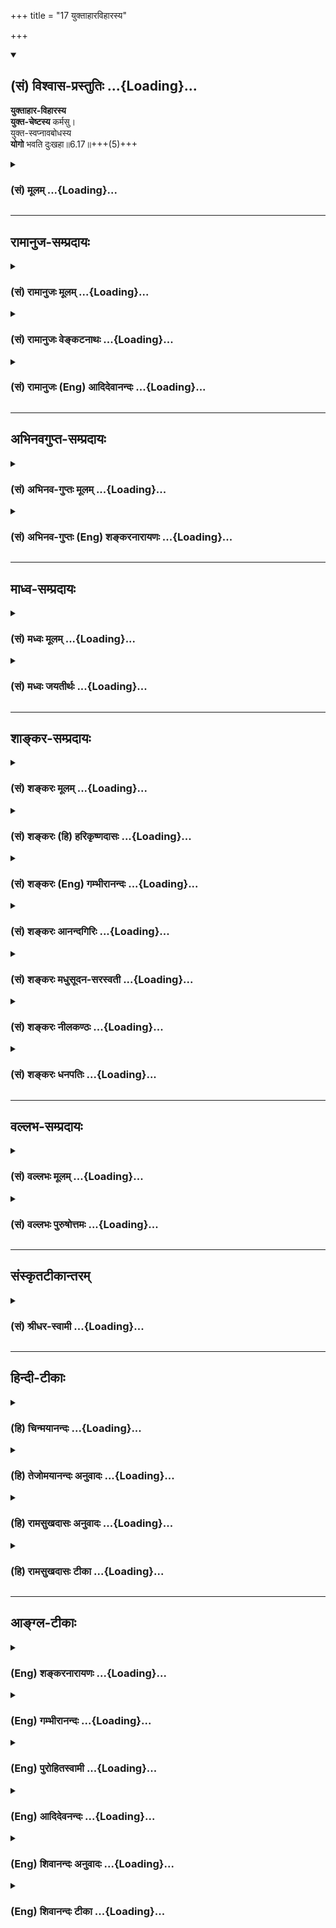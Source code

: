+++
title = "17 युक्ताहारविहारस्य"

+++
<div class="js_include" newlevelforh1="2" title="(सं) विश्वास-प्रस्तुतिः" unfilled url="/mahAbhAratam/vyAsaH/shlokashaH/06-bhIShma-parva/03-bhagavad-gItA-parva/saMskRtam/vishvAsa-prastutiH/06_Atma-saMyama-yogaH_a/17_yuktAhAravihArasy.md">
<details open><summary><h2>(सं) विश्वास-प्रस्तुतिः ...{Loading}...</h2></summary>

**युक्ताहार-विहारस्य**  
**युक्त-चेष्टस्य** कर्मसु।  
युक्त-स्वप्नावबोधस्य  
**योगो** भवति दुःखहा॥6.17॥+++(5)+++
</details>
</div>
<div class="js_include collapsed" newlevelforh1="3" title="(सं) मूलम्" unfilled url="/mahAbhAratam/vyAsaH/shlokashaH/06-bhIShma-parva/03-bhagavad-gItA-parva/saMskRtam/mUlam/06_Atma-saMyama-yogaH_a/17_yuktAhAravihArasy.md">
<details><summary><h3>(सं) मूलम् ...{Loading}...</h3></summary>

युक्ताहारविहारस्य युक्तचेष्टस्य कर्मसु।  
युक्तस्वप्नावबोधस्य योगो भवति दुःखहा।।6.17।।
</details>
</div>


_________________
## रामानुज-सम्प्रदायः
<div class="js_include collapsed" newlevelforh1="3" title="(सं) रामानुजः मूलम्" unfilled url="/mahAbhAratam/vyAsaH/shlokashaH/06-bhIShma-parva/03-bhagavad-gItA-parva/saMskRtam/rAmAnujaH/mUlam/06_Atma-saMyama-yogaH_a/17_yuktAhAravihArasy.md">
<details><summary><h3>(सं) रामानुजः मूलम् ...{Loading}...</h3></summary>

।।6.17।। मिता**हारविहारस्य** मितायासस्य मित**स्वप्नावबोधस्य**
सकल**दुःखहा** बन्धनाशनो **योगः** संपन्नो **भवति।**

</details>
</div>
<div class="js_include collapsed" newlevelforh1="3" title="(सं) रामानुजः वेङ्कटनाथः" unfilled url="/mahAbhAratam/vyAsaH/shlokashaH/06-bhIShma-parva/03-bhagavad-gItA-parva/saMskRtam/rAmAnujaH/venkaTanAthaH/06_Atma-saMyama-yogaH_a/17_yuktAhAravihArasy.md">
<details><summary><h3>(सं) रामानुजः वेङ्कटनाथः ...{Loading}...</h3></summary>

।। 6.17उचितदेशप्रभृति परमात्मचिन्तनपर्यन्तं ह्यत्र योगोपकरणमेव
अतःअन्यदपीत्युक्तम्। योगोपकरणं योगोपकारकम्।
अत्यशनादेर्योगविरोधित्वंनात्यश्नतः इति श्लोकस्यार्थः। मिताहारादेस्तु
योगोपयुक्तत्वंयुक्ताहार इति श्लोकेनोच्यत इति व्यतिरेकतोऽन्वयतश्च एक
एवार्थः स्थिरीक्रियत इति विभागमभिप्रेत्याह अत्यशनेति। युक्ताहार इति
श्लोके विहारायासयोरपि उक्तत्वात् पूर्वत्रापि हि तावभिप्रेताविति
दर्शयितुंअतिविहाराविहारावत्यायासानायासावित्युक्तम्। जाग्रतः
इत्यत्राप्यतिरनुषञ्जनीयः।
पूर्वश्लोकोक्तातिशब्दप्रतियोगिकत्वाद्युक्तशब्दो मितपर
इत्यभिप्रायेणमिताहारेत्यादिकमुक्तम्। श्रूयते हि यद्ध्यात्मसम्मितमन्नं
तदवति तन्न हिनस्ति तद्यत्कनीयो न तदवति इति। स्मरन्ति चउदरस्यार्धमन्नस्य
तृतीयमुदकस्य तु। वायोः सच्चरणार्थं तु चतुर्थमवशेषयेत् इति। अतो
न्यूनाधिकादिसमस्तदोषराहित्यं युक्तशब्देनाभिप्रेतम्। द्वन्द्वात्पूर्वमपि
परमिव प्रत्येकमन्वेतव्यम्। विहारशब्दः सञ्चारपरः
तन्द्रीपरिहारार्थविनोदपरो वा। पारिशेष्यादौचित्याच्च चेष्टाशब्दार्थोऽत्र
श्रमहेतुरायासः। दुःखशब्दासङ्कोचाद्योगसामर्थ्याच्चसकलेति विशेषितम्।
तत्फलितमाह बन्धनाशन इति। एवंविधस्य योगो दुःखहा भवतीत्यन्वये योगस्य
पूर्वसिद्धताभ्रमः स्यात् तद्वयदासायसम्पन्नो भवतीत्युक्तम्।  
  

</details>
</div>
<div class="js_include collapsed" newlevelforh1="3" title="(सं) रामानुजः (Eng) आदिदेवानन्दः" unfilled url="/mahAbhAratam/vyAsaH/shlokashaH/06-bhIShma-parva/03-bhagavad-gItA-parva/saMskRtam/rAmAnujaH/english/AdidevAnandaH/06_Atma-saMyama-yogaH_a/17_yuktAhAravihArasy.md">
<details><summary><h3>(सं) रामानुजः (Eng) आदिदेवानन्दः ...{Loading}...</h3></summary>

6.17 The 'yoga which destroys all sorrows,' i.e., unties bondages, is successfully practised by him who is temperate in eating and recreation,
temperate in exertion, and temperate in sleep and vigil.

</details>
</div>


_________________
## अभिनवगुप्त-सम्प्रदायः
<div class="js_include collapsed" newlevelforh1="3" title="(सं) अभिनव-गुप्तः मूलम्" unfilled url="/mahAbhAratam/vyAsaH/shlokashaH/06-bhIShma-parva/03-bhagavad-gItA-parva/saMskRtam/abhinava-guptaH/mUlam/06_Atma-saMyama-yogaH_a/17_yuktAhAravihArasy.md">
<details><summary><h3>(सं) अभिनव-गुप्तः मूलम् ...{Loading}...</h3></summary>

।।6.16 6.17।। योगोऽस्तीति। युक्ताहारेति। आहारेषु +++(N योऽपि आहारेषु)+++
आह्रियमाणेषु विषयेषु +++(omits विषयेषु)+++। विहारः उपभोगाय प्रवृत्तिः +++(SK [n]
उपयोगाय प्रवृत्तिः)+++। तस्याश्च युक्तत्वं
नात्यन्तासक्तिर्नात्यन्तपरिवर्जनम्। एवं सर्वत्र। शिष्टं स्पष्टम्। जागरत
इत्यादि मुनेः प्रमाणत्वात्+++(N जाग्रत इति मनःप्रमाणत्वात्)+++ वेदवत्।
एवमन्यत्रापि।

</details>
</div>
<div class="js_include collapsed" newlevelforh1="3" title="(सं) अभिनव-गुप्तः (Eng) शङ्करनारायणः" unfilled url="/mahAbhAratam/vyAsaH/shlokashaH/06-bhIShma-parva/03-bhagavad-gItA-parva/saMskRtam/abhinava-guptaH/english/shankaranArAyaNaH/06_Atma-saMyama-yogaH_a/17_yuktAhAravihArasy.md">
<details><summary><h3>(सं) अभिनव-गुप्तः (Eng) शङ्करनारायणः ...{Loading}...</h3></summary>

6.16-17 Yogosti etc. Yuktahara etc. For foods : for sense-objects that
are being brought \[by sense-organs\]. Effort : activity for enjoying
\[them\]. Its appropriateness is neither to have unlimited indulgence,
nor to have unlimited abstention. The same is in all cases. The rest
\[of the text\] is clear. On the authority of the Sage \[Vyasa\], the
form jagaratah etc. \[may be viewed correct\] as those in the Vedic
literature. The same is in other similar instances also.

</details>
</div>


_________________
## माध्व-सम्प्रदायः
<div class="js_include collapsed" newlevelforh1="3" title="(सं) मध्वः मूलम्" unfilled url="/mahAbhAratam/vyAsaH/shlokashaH/06-bhIShma-parva/03-bhagavad-gItA-parva/saMskRtam/madhvaH/mUlam/06_Atma-saMyama-yogaH_a/17_yuktAhAravihArasy.md">
<details><summary><h3>(सं) मध्वः मूलम् ...{Loading}...</h3></summary>

।।6.17।। युक्ताहारविहारस्य सोपायाहारादेः। यावता श्रमाद्यभावो भवति
तावदाहारादेरित्यर्थः।

</details>
</div>
<div class="js_include collapsed" newlevelforh1="3" title="(सं) मध्वः जयतीर्थः" unfilled url="/mahAbhAratam/vyAsaH/shlokashaH/06-bhIShma-parva/03-bhagavad-gItA-parva/saMskRtam/madhvaH/jayatIrthaH/06_Atma-saMyama-yogaH_a/17_yuktAhAravihArasy.md">
<details><summary><h3>(सं) मध्वः जयतीर्थः ...{Loading}...</h3></summary>

।।6.16 6.17।। न चैकान्तमनश्नतः ৷৷. जाग्रतो नैव च इति
युञ्जानस्यानशनजागरणनिषेधः क्रियते स सर्वविषय इति प्रतीतिनिरासायार्थमाह
**अनशनादि**ति। कुतः इत्यतः शक्तस्य तद्विधानादित्याह **उक्तं ही**ति।
आमीलिताक्ष ईषन्निमीलिताक्षः शक्तस्त्विति सम्बन्धः। आहारादीनां केन
युक्तत्वं इत्यत आह **युक्ते**ति। उपायः समाधिः। समाधिर्हि धात्वर्थः।
तद्वत्ता च प्रत्ययार्थः। अतः सोपायेत्युक्तम्। आहारादेः सोपायत्वं नाम
कीदृशं इत्यत आह **यावते**ति। आदिपदेनेन्द्रियोत्सेकालस्यादेः सङ्ग्रहः।
उपायेन साहित्यं नाम तदविरोधित्वम्। तच्चैवम्भूतमित्यर्थः।

</details>
</div>


_________________
## शाङ्कर-सम्प्रदायः
<div class="js_include collapsed" newlevelforh1="3" title="(सं) शङ्करः मूलम्" unfilled url="/mahAbhAratam/vyAsaH/shlokashaH/06-bhIShma-parva/03-bhagavad-gItA-parva/saMskRtam/shankaraH/mUlam/06_Atma-saMyama-yogaH_a/17_yuktAhAravihArasy.md">
<details><summary><h3>(सं) शङ्करः मूलम् ...{Loading}...</h3></summary>

।।6.17।। **युक्ताहारविहारस्य** आह्रियते इति आहारः अन्नम् विहरणं विहारः
पादक्रमः तौ युक्तौ नियतपरिमाणौ यस्य सः युक्ताहारविहारः तस्य तथा
**युक्तचेष्टस्य** युक्ता नियता चेष्टा यस्य **कर्मसु** तस्य तथा
**युक्तस्वप्नावबोधस्य** युक्तौ स्वप्नश्च अवबोधश्च तौनियतकालौ यस्य तस्य
युक्त्ताहारविहारस्य युक्त्तचेष्टस्य कर्मसु युक्त्तस्वप्नावबोधस्य योगिनो
**योगो भवति दुःखहा** दुःखानि सर्वाणि हन्तीति दुःखहा सर्वसंसारदुःखक्षयकृत
योगः भवतीत्यर्थः।। अथ अधुना कदा युक्तो भवति इत्युच्यते

</details>
</div>
<div class="js_include collapsed" newlevelforh1="3" title="(सं) शङ्करः (हि) हरिकृष्णदासः" unfilled url="/mahAbhAratam/vyAsaH/shlokashaH/06-bhIShma-parva/03-bhagavad-gItA-parva/saMskRtam/shankaraH/hindI/harikRShNadAsaH/06_Atma-saMyama-yogaH_a/17_yuktAhAravihArasy.md">
<details><summary><h3>(सं) शङ्करः (हि) हरिकृष्णदासः ...{Loading}...</h3></summary>

।।6.17।। तो फिर योग कैसे सिद्ध होता है सो कहते हैं जो खाया जाय वह आहार
अर्थात् अन्न और चलनाफिरनारूप जो पैरोंकी क्रिया है वह विहार यह दोनों
जिसके नियमित परिमाणसे होते हैं और कर्मोंमें जिसकी चेष्टा नियमित परमाणसे
होती है जिसका सोना और जागना नियतकालमें यथायोग्य होता है ऐसे यथायोग्य
आहारविहारवाले और कर्मोंमें यथायोग्य चेष्टा करनेवाले तथा यथायोग्य सोने और
जागनेवाले योगीका दुःखनाशक योग सिद्ध हो जाता है। सब दुःखोंको हरनेवालेका
नाम दुःखहा है। ऐसा सब संसाररूप दुःखोंका नाश करनेवाला योग ( उस योगीका )
सिद्ध होता है यह अभिप्राय है।

</details>
</div>
<div class="js_include collapsed" newlevelforh1="3" title="(सं) शङ्करः (Eng) गम्भीरानन्दः" unfilled url="/mahAbhAratam/vyAsaH/shlokashaH/06-bhIShma-parva/03-bhagavad-gItA-parva/saMskRtam/shankaraH/english/gambhIrAnandaH/06_Atma-saMyama-yogaH_a/17_yuktAhAravihArasy.md">
<details><summary><h3>(सं) शङ्करः (Eng) गम्भीरानन्दः ...{Loading}...</h3></summary>

6.17 Yogah bhavati, Yoga becomes; duhkha-ha, a destroyer of sorrow-that
which destroys (hanti) all sorrows (duhkhani)-, i.e., Yoga destroys all
worldly sorrows; yukta-ahara-viharasya, of one whose eating and
movements are regulated- ahara (lit. food) means all that is gathered
in, \[According to the Commentator, ahara, which also means food,
includes mental 'food as well. See Ch. 7.26.2.-Tr.\] and vihara means
moving about, walking; one for whom these two are regulated (yukta) is
yukta-ahara-vihara-; and also yukta-cestasya, of one whose effort
(cesta) is moderate (yukta); karmasu, in works; similarly,
yukta-svapna-avabodhasya, of one whose sleep (svapna) and wakefulness
(avabodha) are temperate (yukta), have regulated periods. To him whose
eating and movements are regulated, whose effort in work is moderate,
whose sleep and wakefulness are temperate, Yoga becomes a destroyer of
sorrows. When does a man become concentrated; That is being presently
stated:

</details>
</div>
<div class="js_include collapsed" newlevelforh1="3" title="(सं) शङ्करः आनन्दगिरिः" unfilled url="/mahAbhAratam/vyAsaH/shlokashaH/06-bhIShma-parva/03-bhagavad-gItA-parva/saMskRtam/shankaraH/AnandagiriH/06_Atma-saMyama-yogaH_a/17_yuktAhAravihArasy.md">
<details><summary><h3>(सं) शङ्करः आनन्दगिरिः ...{Loading}...</h3></summary>

।।6.17।। आहारनिद्रादिनियमविरहिणो योगव्यतिरेकमुक्त्वा तन्नियमवतो
योगान्वयमन्वाचष्टे **कथं पुनरित्यादिना।** अन्नस्य
नियतत्वमर्धमशनस्येत्यादि विहारस्य नियतत्वं योजनान्न परं गच्छेदित्यादि
कर्मसु चेष्टाया नियतत्वं वाङ्नियमादि रात्रौ प्रथमतो दशघटिकापरिमिते काले
जागरणं मध्यतः स्वपनं पुनरपि दशघटिकापरिमिते जागरणमिति
स्वप्नावबोधयोर्नियतकालत्वम्। एवं प्रयतमानस्य योगिनो भवतो योगस्यफलमाह
**दुःखहेति।** सर्वाणीत्याध्यात्मिकादिभेदभिन्नानीत्यर्थः।
यथोक्तयोगमन्तरेणापि स्वप्नादौ दुःखनिवृत्तिरस्तीति विशिनष्टि **सर्वेति।**
विशुद्धविज्ञानद्वारेति शेषः।

</details>
</div>
<div class="js_include collapsed" newlevelforh1="3" title="(सं) शङ्करः मधुसूदन-सरस्वती" unfilled url="/mahAbhAratam/vyAsaH/shlokashaH/06-bhIShma-parva/03-bhagavad-gItA-parva/saMskRtam/shankaraH/madhusUdana-sarasvatI/06_Atma-saMyama-yogaH_a/17_yuktAhAravihArasy.md">
<details><summary><h3>(सं) शङ्करः मधुसूदन-सरस्वती ...{Loading}...</h3></summary>

।।6.17।। एवमाहारादिनियमविरहिणो योगव्यतिरेकमुक्त्वा तन्नियमवतो योगान्वयमाह
आह्नियत इत्याहारोऽन्नं विहरणं विहारः पादश्रमः तौ युक्तौ नियतपरिमाणौ
यस्य। तथाऽन्येष्वपि प्रणवजपोपनिषदावर्तनादिषु कर्मसु युक्ता नियतकाला
चेष्टा यस्य तथा स्वप्नो निद्रा अवबोधो जागरणं तौ युक्तौ नियतकालौ यस्य
तस्य योगो भवति साधनपाटवात्समाधिः सिध्यति नान्यस्य। एवं प्रयत्नविशेषेण
संपादितो योगः किंफल इति तत्राह दुःखहेति।
सर्वसंसारदुःखकारणाविद्योन्मूलनहेतुब्रह्मविद्योत्पादकत्वात्समूलसर्वदुःखनिवृत्तिहेतुरित्यर्थः।
अत्राहारस्य नियतत्वम्अर्धमशनस्य सव्यञ्जनस्य तृतीयमुदकस्य तु। वायोः
संचरणार्थं तु चतुर्थमवशेषयेत्।। इत्यादि प्रागुक्तम्। विहारस्य
नियतत्वंयोजनान्न परं गच्छेत् इत्यादि। कर्मसु चेष्टाया नियतत्वं
वागादिचापलपरित्यागः। रात्रेर्विभागत्रयं कृत्वा प्रथमान्त्ययोर्जागरणं
मध्ये स्वपनमिति स्वप्नावबोधयोर्नियतकालत्वम्। एवमन्येऽपि योगशास्त्रोक्ता
नियमा द्रष्टव्याः।

</details>
</div>
<div class="js_include collapsed" newlevelforh1="3" title="(सं) शङ्करः नीलकण्ठः" unfilled url="/mahAbhAratam/vyAsaH/shlokashaH/06-bhIShma-parva/03-bhagavad-gItA-parva/saMskRtam/shankaraH/nIlakaNThaH/06_Atma-saMyama-yogaH_a/17_yuktAhAravihArasy.md">
<details><summary><h3>(सं) शङ्करः नीलकण्ठः ...{Loading}...</h3></summary>

।।6.17।। युक्ताः परिमिता आहारादयो यस्य स तथा।

</details>
</div>
<div class="js_include collapsed" newlevelforh1="3" title="(सं) शङ्करः धनपतिः" unfilled url="/mahAbhAratam/vyAsaH/shlokashaH/06-bhIShma-parva/03-bhagavad-gItA-parva/saMskRtam/shankaraH/dhanapatiH/06_Atma-saMyama-yogaH_a/17_yuktAhAravihArasy.md">
<details><summary><h3>(सं) शङ्करः धनपतिः ...{Loading}...</h3></summary>

।।6.17।। अन्वयमाह **युक्तेति।** आह्वियत इत्याहारः अन्नं विहरणं विहारः
पादकमस्तौ युक्तौ नियतपरिमाणौ यस्यान्नस्य युक्तत्वमुक्तमेव पादक्रमस्य
नियतत्वं तु योजनान्न परं गच्छेदित्युक्तरुपम्। तथा कर्मस्वितरव्यापारेषु
युक्ता नियता चेष्टा यस्य सः तथा युक्तौ स्वप्नाबोधौ निद्राजागरौ
रात्रेराद्यन्तभागयोर्जागरो मध्ये निद्रेत्येवं नियतकालौ यस्य तस्य योगिनो
योगो दुःखहा ज्ञानप्राप्त्या सर्वानर्थमूलभूताविद्यानिवृत्त्या
सर्वसंसारदुःखक्षयकृद्भवतीत्यर्थः।

</details>
</div>


_________________
## वल्लभ-सम्प्रदायः
<div class="js_include collapsed" newlevelforh1="3" title="(सं) वल्लभः मूलम्" unfilled url="/mahAbhAratam/vyAsaH/shlokashaH/06-bhIShma-parva/03-bhagavad-gItA-parva/saMskRtam/vallabhaH/mUlam/06_Atma-saMyama-yogaH_a/17_yuktAhAravihArasy.md">
<details><summary><h3>(सं) वल्लभः मूलम् ...{Loading}...</h3></summary>

।।6.16 6.17।। तमेव परावृत्त्या द्रढयति नात्यश्नत इति स्पष्टम्। किन्तु
युक्ताहारविहारस्य योगो दुःखहा भवति।

</details>
</div>
<div class="js_include collapsed" newlevelforh1="3" title="(सं) वल्लभः पुरुषोत्तमः" unfilled url="/mahAbhAratam/vyAsaH/shlokashaH/06-bhIShma-parva/03-bhagavad-gItA-parva/saMskRtam/vallabhaH/puruShottamaH/06_Atma-saMyama-yogaH_a/17_yuktAhAravihArasy.md">
<details><summary><h3>(सं) वल्लभः पुरुषोत्तमः ...{Loading}...</h3></summary>

  
  
।।6.17।। यत एतादृशस्य योगो न भवतीत्यतो यथा योगसिद्धिः स्यात्तथोपायमाह
युक्ताहारेति। युक्त आहारो विहारश्च यस्य भगवत्सेवार्थदेहपोषार्थं प्रसादं
भुञ्जानस्य भगवत्सेवार्थानुकरणात्मककर्मसु प्रातरारभ्य स्नापानकादिरूपेषु
नियुक्ता भगवदर्थैकरूपा चेष्टा यस्य युक्तौ स्वप्नावबोधौ
भगवद्विश्रामोत्तरक्षणे सेवायां देहालस्यनिवारणार्थं स्वापः
सेवासामग्रीसम्पादनादिष्ववबोधः एतादृशौ तौ यस्य। तस्य योगो भावात्मको
मत्सङ्गात्मको दुःखहा तद्भावाभावतापादिहर्ता भवतीत्यर्थः।  
  

</details>
</div>


_________________
## संस्कृतटीकान्तरम्
<div class="js_include collapsed" newlevelforh1="3" title="(सं) श्रीधर-स्वामी" unfilled url="/mahAbhAratam/vyAsaH/shlokashaH/06-bhIShma-parva/03-bhagavad-gItA-parva/saMskRtam/shrIdhara-svAmI/06_Atma-saMyama-yogaH_a/17_yuktAhAravihArasy.md">
<details><summary><h3>(सं) श्रीधर-स्वामी ...{Loading}...</h3></summary>

।।6.17।। तर्हि कथंभूतस्य योगो भवतीत्यत आह **युक्तेति।** युक्तो नियत आहारो
विहारश्च गतिर्यस्य कर्मसु कार्येषु युक्ता नियतैव चेष्टा यस्य युक्तौ
नियतौ स्वप्नावबोधौ निद्राजागरौ यस्य तस्य दुःखनिवर्तको योगो भवति सिध्यति।

</details>
</div>


_________________
## हिन्दी-टीकाः
<div class="js_include collapsed" newlevelforh1="3" title="(हि) चिन्मयानन्दः" unfilled url="/mahAbhAratam/vyAsaH/shlokashaH/06-bhIShma-parva/03-bhagavad-gItA-parva/hindI/chinmayAnandaH/06_Atma-saMyama-yogaH_a/17_yuktAhAravihArasy.md">
<details><summary><h3>(हि) चिन्मयानन्दः ...{Loading}...</h3></summary>

।।6.17।। इस श्लोक में वर्णित नियमों का जीवन में पालन करने से ध्यान का
अभ्यास सहज सुलभ हो जाता है। आहारविहारादि में संयम रखने पर भगवान् विशेष
बल देते हैं। आत्मसंयम के श्रेष्ठ जीवन का वर्णन करने में जिन शब्दों का
प्रयोग किया गया है उनका भाव गम्भीर है और अर्थ व्यापक। साधारणत साधक
निस्वार्थ कर्म को यह समझ कर अपनाते हैं कि यह कर्मपालन ही उन्हें
आध्यात्मिक जीवन की योग्यता प्रदान करेगा। मुझे ऐसे अनेक साधक मिले हैं जो
अपने ही प्रारम्भ किये गये कर्मों में इतना अधिक उलझ गये हैं कि वे उनसे
बाहर निकल ही नहीं पाते। इस प्रकार स्वनिर्मित जाल से बचने का उपाय इस
श्लोक में दर्शाया गया है। अपना कार्यक्षेत्र चुनने में विवेक का उपयोग करना
ही चाहिए परन्तु तत्पश्चात् यह भी आवश्यक है कि हमारे प्रयत्न यथायोग्य
हों। किसी श्रेष्ठ कर्म का चयन करने के पश्चात् यदि हम उसी मे उलझ जायँ तो
वासनाक्षय के स्थान पर नवीन वासनाओं की निर्मिति की संभावना ही अधिक रहेगी।
और तब हो सकता है कि कर्मों की थकान एवं विक्षेपों के कारण हम नीचे पशुत्व
की श्रेणी में गिर सकते हैं। स्वप्न और अवबोध का सामान्य अर्थ क्रमश
निद्रावस्था और जाग्रतअवस्था है। परन्तु इनमें एक अन्य गम्भीर अर्थ भी
निहित है। उपनिषदों में पारमार्थिक सत्य के अज्ञान की अवस्था को निद्रा कहा
गया है तथा उस अज्ञान के कारण प्रतीति और अनुभव में आनेवाली अवस्था को
स्वप्न कहा गया है जिसमें हमारी जाग्रत अवस्था और स्वप्नावस्था दोनों ही
सम्मिलित हैं। इस दृष्टि से वास्तविक अवबोध की स्थिति तो तत्त्व के यथार्थ
ज्ञान की ही कही जा सकती है। अत इस श्लोक में कथित स्वप्न और अवबोध का अर्थ
है जीव की जाग्रत अवस्था तथा ध्यानाभ्यास की अवस्था। इन दोनों में युक्त
रहने का अर्थ यह होगा कि दैनिक कार्यकलापों में तो साधक को संयमित होना ही
चाहिये तथा उसी प्रकार प्रारम्भ में ध्यानाभ्यास में भी मन को बलपूर्वक
शान्त करके दीर्घ काल तक उस स्थिति में रहने का प्रयत्न्ा नहीं करना
चाहिये। ऐसा करने से थकान के कारण ध्यान में मन की रुचि कम हो सकती
है। समस्त दुखों का नाश करने की सार्मथ्य ध्यान योग में होने के कारण इसका
नित्य अभ्यास करना चाहिए। कब यह साधक युक्त बन जाता है उत्तर है

</details>
</div>
<div class="js_include collapsed" newlevelforh1="3" title="(हि) तेजोमयानन्दः अनुवादः" unfilled url="/mahAbhAratam/vyAsaH/shlokashaH/06-bhIShma-parva/03-bhagavad-gItA-parva/hindI/tejomayAnandaH/anuvAdaH/06_Atma-saMyama-yogaH_a/17_yuktAhAravihArasy.md">
<details><summary><h3>(हि) तेजोमयानन्दः अनुवादः ...{Loading}...</h3></summary>

।।6.17।। उस पुरुष के लिए योग दु:खनाशक होता है, जो युक्त आहार और विहार
करने वाला है, यथायोग्य चेष्टा करने वाला है और परिमित शयन और जागरण करने
वाला है।।

</details>
</div>
<div class="js_include collapsed" newlevelforh1="3" title="(हि) रामसुखदासः अनुवादः" unfilled url="/mahAbhAratam/vyAsaH/shlokashaH/06-bhIShma-parva/03-bhagavad-gItA-parva/hindI/rAmasukhadAsaH/anuvAdaH/06_Atma-saMyama-yogaH_a/17_yuktAhAravihArasy.md">
<details><summary><h3>(हि) रामसुखदासः अनुवादः ...{Loading}...</h3></summary>

।।6.17।। दुःखोंका नाश करनेवाला योग तो यथायोग्य आहार और विहार करनेवालेका,
कर्मोंमें यथायोग्य चेष्टा करनेवालेका तथा यथायोग्य सोने और जागनेवालेका ही
सिद्ध होता है।

</details>
</div>
<div class="js_include collapsed" newlevelforh1="3" title="(हि) रामसुखदासः टीका" unfilled url="/mahAbhAratam/vyAsaH/shlokashaH/06-bhIShma-parva/03-bhagavad-gItA-parva/hindI/rAmasukhadAsaH/TIkA/06_Atma-saMyama-yogaH_a/17_yuktAhAravihArasy.md">
<details><summary><h3>(हि) रामसुखदासः टीका ...{Loading}...</h3></summary>

।।6.17।।***व्याख्या--*****युक्ताहारविहारस्य--**भोजन सत्य और
न्यायपूर्वक कमाये हुए धनका हो, सात्त्विक हो, अपवित्र न हो। भोजन
स्वादबुद्धि और पुष्टिबुद्धिसे न किया जाय, प्रत्युत साधनबुद्धिसे किया
जाय। भोजन धर्मशास्त्र और आयुर्वेदकी दृष्टिसे किया जाय तथा उतना ही किया
जाय, जितना सुगमतासे पच सके। भोजन शरीरके अनुकूल हो तथा वह हलका और थोड़ी
मात्रामें (खुराकसे थोड़ा कम) हो--ऐसा भोजन करनेवाला ही युक्त (यथोचित)
आहार करनेवाला है। विहार भी यथायोग्य हो अर्थात् ज्यादा घूमनाफिरना न हो
प्रत्युत स्वास्थ्यके लिये जैसा हितकर हो, वैसा ही घूमना-फिरना हो।
व्यायाम, योगासन आदि भी न तो अधिक मात्रामें किये जायँ और न उनका अभाव ही
हो। ये सभी यथायोग्य हों। ऐसा करनेवालोंको यहाँ युक्त-विहार करनेवाला बताया
गया है।

</details>
</div>


_________________
## आङ्ग्ल-टीकाः
<div class="js_include collapsed" newlevelforh1="3" title="(Eng) शङ्करनारायणः" unfilled url="/mahAbhAratam/vyAsaH/shlokashaH/06-bhIShma-parva/03-bhagavad-gItA-parva/english/shankaranArAyaNaH/06_Atma-saMyama-yogaH_a/17_yuktAhAravihArasy.md">
<details><summary><h3>(Eng) शङ्करनारायणः ...{Loading}...</h3></summary>

6.17. The Yoga becomes a misery-killer for him whose effort for food is appropriate, exertion in activities is proper, and sleep and waking are proportionate.

</details>
</div>
<div class="js_include collapsed" newlevelforh1="3" title="(Eng) गम्भीरानन्दः" unfilled url="/mahAbhAratam/vyAsaH/shlokashaH/06-bhIShma-parva/03-bhagavad-gItA-parva/english/gambhIrAnandaH/06_Atma-saMyama-yogaH_a/17_yuktAhAravihArasy.md">
<details><summary><h3>(Eng) गम्भीरानन्दः ...{Loading}...</h3></summary>

6.17 Yoga becomes a destroyer of sorrow of one whose eating and movements are regulated, whose effort in works is moderate, and whose sleep and wakefulness are temperate.

</details>
</div>
<div class="js_include collapsed" newlevelforh1="3" title="(Eng) पुरोहितस्वामी" unfilled url="/mahAbhAratam/vyAsaH/shlokashaH/06-bhIShma-parva/03-bhagavad-gItA-parva/english/purohitasvAmI/06_Atma-saMyama-yogaH_a/17_yuktAhAravihArasy.md">
<details><summary><h3>(Eng) पुरोहितस्वामी ...{Loading}...</h3></summary>

6.17 But for him who regulates his food and recreation, who is balanced in action, in sleep and in waking, it shall dispel all unhappiness.

</details>
</div>
<div class="js_include collapsed" newlevelforh1="3" title="(Eng) आदिदेवनन्दः" unfilled url="/mahAbhAratam/vyAsaH/shlokashaH/06-bhIShma-parva/03-bhagavad-gItA-parva/english/AdidevanandaH/06_Atma-saMyama-yogaH_a/17_yuktAhAravihArasy.md">
<details><summary><h3>(Eng) आदिदेवनन्दः ...{Loading}...</h3></summary>

6.17 Yoga becomes the destroyer of sorrows to him who is temperate in food and recreation, who is temperate in actions, who is temperate in sleep and wakefulness.

</details>
</div>
<div class="js_include collapsed" newlevelforh1="3" title="(Eng) शिवानन्दः अनुवादः" unfilled url="/mahAbhAratam/vyAsaH/shlokashaH/06-bhIShma-parva/03-bhagavad-gItA-parva/english/shivAnandaH/anuvAdaH/06_Atma-saMyama-yogaH_a/17_yuktAhAravihArasy.md">
<details><summary><h3>(Eng) शिवानन्दः अनुवादः ...{Loading}...</h3></summary>

6.17 Yoga becomes the destroyer of pain for him who is moderate in eating and recreation (such as walking, etc.), who is moderate in exertion in actions, who is moderate in sleep and wakefulness.

</details>
</div>
<div class="js_include collapsed" newlevelforh1="3" title="(Eng) शिवानन्दः टीका" unfilled url="/mahAbhAratam/vyAsaH/shlokashaH/06-bhIShma-parva/03-bhagavad-gItA-parva/english/shivAnandaH/TIkA/06_Atma-saMyama-yogaH_a/17_yuktAhAravihArasy.md">
<details><summary><h3>(Eng) शिवानन्दः टीका ...{Loading}...</h3></summary>

6.17 युक्ताहारविहारस्य of one who is moderate in eating and recreation
(such as walking; etc.); युक्तचेष्टस्य कर्मसु of one who is moderate in exertion in actions; युक्तस्वप्नावबोधस्य of one who is moderate in sleep and wakefulness; योगः Yoga; भवति becomes; दुःखहा the destroyer of pain.Commentary In this verse the Lord prescribes for the student of Yoga; diet; recreation and th like. The student of Yoga should always adopt the happy medium or the middle course. Lord Buddha went to the extremes in the beginning in matters of food; drink; etc. He was very abstemious and became extremely weak. He tortured his body very much.
Therefore he was not able to attain to success in Yoga. Too much of austerity is not necessary for Selfrealisation. This is condemned by the Lord in chapter XVII; verses 5 and 6. Austerity should not mean selftorture. Then it becomes diabolical. The Buddi Yoga of Krishna is a wise approach to austerity. Some aspirants take asceticism as the goal it is only the means but not the end. The nervous system is extremely,sensitive. It responds even to very slight changes and causes distraction of the mind. It is; therefore; very necessary that you should lead a very regulated and disciplined life and should be moderate in food; sleep and recreation. Take measured food. Sleep and wake up at the prescribed time. Sleeo at 9 or 10 p.m. and get up at 3 or 4 a.m.
Only then will you attain to success in Yoga which will kill all sorts or pains and sorrows of this life.

</details>
</div>
